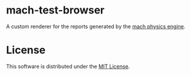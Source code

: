 # mach-test-browser
A custom renderer for the reports generated by the
[mach physics engine](https://github.com/yggie/mach).

# License

This software is distributed under the
[MIT License](https://github.com/yggie/mach-ci/blob/master/LICENSE).
